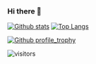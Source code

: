 ### Hi there 👋


[![Github stats](https://github-readme-stats.vercel.app/api?username=JackBekket&hide_border=true&count_private=true&show_icons=true&theme=radical&include_all_commits=true)](https://github.com/anuraghazra/github-readme-stats) [![Top Langs](https://github-readme-stats.vercel.app/api/top-langs/?username=JackBekket&hide=php,css,&hide_border=true&theme=vision-friendly-dark&langs_count=15&layout=compact)](https://github.com/anuraghazra/github-readme-stats)

[![Github profile_trophy](https://github-profile-trophy.vercel.app/?username=jackbekket&theme=midnight-purple&row=2&column=4&margin-h=15&margin-w=15)](https://github.com/ryo-ma/github-profile-trophy)

![visitors](https://visitor-badge.glitch.me/badge?page_id=JackBekket.JackBekket) 



<!--
**JackBekket/JackBekket** is a ✨ _special_ ✨ repository because its `README.md` (this file) appears on your GitHub profile.

Here are some ideas to get you started:

- 🔭 I’m currently working on ...
- 🌱 I’m currently learning ...
- 👯 I’m looking to collaborate on ...
- 🤔 I’m looking for help with ...
- 💬 Ask me about ...
- 📫 How to reach me: ...
- 😄 Pronouns: ...
- ⚡ Fun fact: ...
-->
